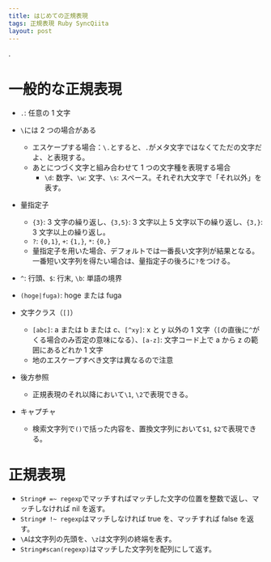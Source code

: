```yaml
---
title: はじめての正規表現
tags: 正規表現 Ruby SyncQiita
layout: post
---
```


.

# 一般的な正規表現

- `.`: 任意の 1 文字
- `\`には 2 つの場合がある
  - エスケープする場合：`\.`とすると、`.`がメタ文字ではなくてただの文字だよ、と表現する。
  - あとにつづく文字と組み合わせて 1 つの文字種を表現する場合
    - `\d`: 数字、`\w`: 文字、`\s`: スペース。それぞれ大文字で「それ以外」を表す。
- 量指定子

  - `{3}`: 3 文字の繰り返し、`{3,5}`: 3 文字以上 5 文字以下の繰り返し、`{3,}`: 3 文字以上の繰り返し。
  - `?`: `{0,1}`, `+`: `{1,}`, `*`: `{0,}`
  - 量指定子を用いた場合、デフォルトでは一番長い文字列が結果となる。一番短い文字列を得たい場合は、量指定子の後ろに`?`をつける。

- `^`: 行頭、`$`: 行末, `\b`: 単語の境界

- `(hoge|fuga)`: hoge または fuga
- 文字クラス（`[]`）
  - `[abc]`: a または b または c、`[^xy]`: x と y 以外の 1 文字（`[`の直後に`^`がくる場合のみ否定の意味になる）、`[a-z]`: 文字コード上で a から z の範囲にあるどれか 1 文字
  - 地のエスケープすべき文字は異なるので注意
- 後方参照
  - 正規表現のそれ以降において`\1`, `\2`で表現できる。
- キャプチャ
  - 検索文字列で`()`で括った内容を、置換文字列において`$1`, `$2`で表現できる。

# 正規表現

- `String# =~ regexp`でマッチすればマッチした文字の位置を整数で返し、マッチしなければ nil を返す。
- `String# !~ regexp`はマッチしなければ true を、マッチすれば false を返す。
- `\A`は文字列の先頭を、`\z`は文字列の終端を表す。
- `String#scan(regexp)`はマッチした文字列を配列にして返す。
